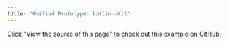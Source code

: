```yaml
---
title: 'Unified Prototype: kotlin-util'
---
```


Click "View the source of this page" to check out this example on GitHub.
